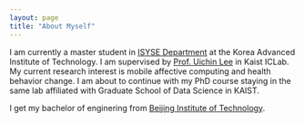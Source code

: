 ```yaml
---
layout: page 
title: "About Myself"
---
```


I am currently a master student in [ISYSE Department](https://ie.kaist.ac.kr/) at the Korea Advanced Institute of Technology. I am supervised by [Prof. Uichin Lee](http://ic.kaist.ac.kr/wiki/wiki.cgi?UichinLee) in Kaist ICLab. My current research interest is mobile affective computing and health behavior change. 
I am about to continue with my PhD course staying in the same lab affiliated with Graduate School of Data Science in KAIST. 

I get my bachelor of enginering from [Beijing Institute of Technology](https://english.bit.edu.cn/).



